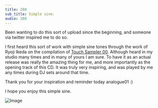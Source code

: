 ```yaml
---
title: 208
sub_title: Simple sine.
audio: 208
---
```

Been wanting to do this sort of upload since the beginning, and someone via twitter inspired me to do so.

I first heard this sort of work with simple sine tones through the work of Ryoji Ikeda on the compilation of <a href="http://www.touchmusic.org.uk/catalogue/t_zero_0_touch_sampler_00.html" title="Touch Sampler 00" target="_blank">Touch Sampler 00</a>. Although heard in my studio many times and in many of yours I am sure. To have it as an actual release was really the amazing thing for me, and more importantly as the opening track of this CD. It was truly very inspiring, and was played by me any times during DJ sets around that time.

Thank you for your inspiration and reminder today analogue01 :)

I hope you enjoy this simple sine.

![Image](/assets/img/Snd-208.png)